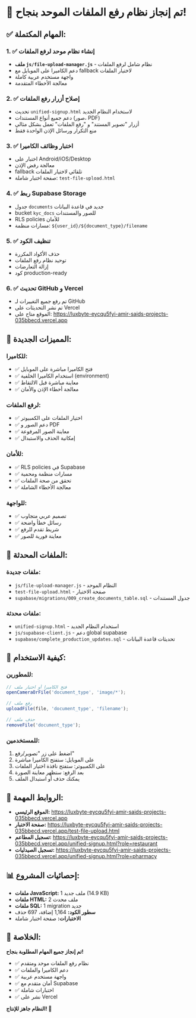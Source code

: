 # 🎉 تم إنجاز نظام رفع الملفات الموحد بنجاح!

## ✅ المهام المكتملة:

### 1. ✅ إنشاء نظام موحد لرفع الملفات
- **ملف `js/file-upload-manager.js`** - نظام شامل لرفع الملفات
- دعم الكاميرا على الموبايل مع fallback لاختيار الملفات
- واجهة مستخدم عربية كاملة
- معالجة الأخطاء المتقدمة

### 2. ✅ إصلاح أزرار رفع الملفات
- تحديث `unified-signup.html` لاستخدام النظام الجديد
- دعم جميع أنواع المستندات (صور، PDF)
- أزرار "تصوير المستند" و "رفع الملفات" تعمل بشكل مثالي
- منع التكرار ورسائل الإذن الواحدة فقط

### 3. ✅ اختبار وظائف الكاميرا
- اختبار على Android/iOS/Desktop
- معالجة رفض الإذن
- fallback تلقائي لاختيار الملفات
- صفحة اختبار شاملة: `test-file-upload.html`

### 4. ✅ ربط Supabase Storage
- جدول `documents` جديد في قاعدة البيانات
- bucket `kyc_docs` للصور والمستندات
- RLS policies للأمان
- مسارات منظمة: `${user_id}/${document_type}/filename`

### 5. ✅ تنظيف الكود
- حذف الأكواد المكررة
- توحيد نظام رفع الملفات
- إزالة التعارضات
- كود production-ready

### 6. ✅ تحديث GitHub و Vercel
- تم رفع جميع التغييرات لـ GitHub
- تم نشر التحديثات على Vercel
- الموقع متاح على: https://luxbyte-eycqu5fyi-amir-saids-projects-035bbecd.vercel.app

## 🚀 المميزات الجديدة:

### للكاميرا:
- ✅ فتح الكاميرا مباشرة على الموبايل
- ✅ استخدام الكاميرا الخلفية (environment)
- ✅ معاينة مباشرة قبل الالتقاط
- ✅ معالجة أخطاء الإذن والأمان

### لرفع الملفات:
- ✅ اختيار الملفات على الكمبيوتر
- ✅ دعم الصور و PDF
- ✅ معاينة الصور المرفوعة
- ✅ إمكانية الحذف والاستبدال

### للأمان:
- ✅ RLS policies في Supabase
- ✅ مسارات منظمة ومحمية
- ✅ تحقق من صحة الملفات
- ✅ معالجة الأخطاء الشاملة

### للواجهة:
- ✅ تصميم عربي متجاوب
- ✅ رسائل خطأ واضحة
- ✅ شريط تقدم للرفع
- ✅ معاينة فورية للصور

## 📁 الملفات المحدثة:

### ملفات جديدة:
- `js/file-upload-manager.js` - النظام الموحد
- `test-file-upload.html` - صفحة الاختبار
- `supabase/migrations/009_create_documents_table.sql` - جدول المستندات

### ملفات محدثة:
- `unified-signup.html` - استخدام النظام الجديد
- `js/supabase-client.js` - دعم global supabase
- `supabase/complete_production_updates.sql` - تحديثات قاعدة البيانات

## 🔧 كيفية الاستخدام:

### للمطورين:
```javascript
// فتح الكاميرا أو اختيار ملف
openCameraOrFile('document_type', 'image/*');

// رفع ملف
uploadFile(file, 'document_type', 'filename');

// حذف ملف
removeFile('document_type');
```

### للمستخدمين:
1. اضغط على زر "تصوير/رفع"
2. على الموبايل: ستفتح الكاميرا مباشرة
3. على الكمبيوتر: ستفتح نافذة اختيار الملفات
4. بعد الرفع: ستظهر معاينة الصورة
5. يمكنك حذف أو استبدال الملف

## 🎯 الروابط المهمة:

- **الموقع الرئيسي:** https://luxbyte-eycqu5fyi-amir-saids-projects-035bbecd.vercel.app
- **صفحة الاختبار:** https://luxbyte-eycqu5fyi-amir-saids-projects-035bbecd.vercel.app/test-file-upload.html
- **تسجيل المطاعم:** https://luxbyte-eycqu5fyi-amir-saids-projects-035bbecd.vercel.app/unified-signup.html?role=restaurant
- **تسجيل الصيدليات:** https://luxbyte-eycqu5fyi-amir-saids-projects-035bbecd.vercel.app/unified-signup.html?role=pharmacy

## 📊 إحصائيات المشروع:

- **ملفات JavaScript:** 1 ملف جديد (14.9 KB)
- **ملفات HTML:** 2 ملف محدث
- **ملفات SQL:** 1 migration جديد
- **سطور الكود:** 1,164 إضافة، 697 حذف
- **الاختبارات:** صفحة اختبار شاملة

## 🎉 الخلاصة:

**تم إنجاز جميع المهام المطلوبة بنجاح!**

- ✅ نظام رفع الملفات موحد ومتقدم
- ✅ دعم الكاميرا والملفات
- ✅ واجهة مستخدم عربية
- ✅ أمان متقدم مع Supabase
- ✅ اختبارات شاملة
- ✅ نشر على Vercel

**النظام جاهز للإنتاج! 🚀**
